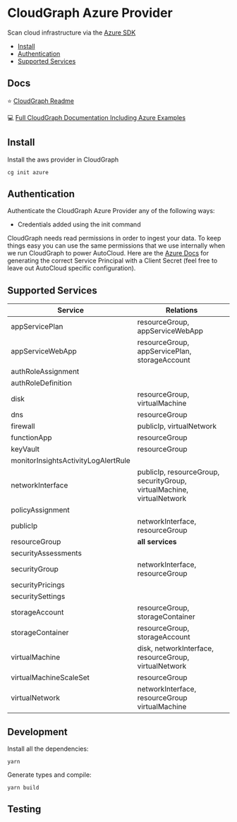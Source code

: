 # CloudGraph Azure Provider

Scan cloud infrastructure via the [Azure SDK](https://github.com/Azure/azure-sdk-for-js)

<!-- toc -->

- [Install](#install)
- [Authentication](#authentication)
- [Supported Services](#supported-services)
<!-- tocstop -->

## Docs

⭐ [CloudGraph Readme](https://github.com/cloudgraphdev/cli)

💻 [Full CloudGraph Documentation Including Azure Examples](https://docs.cloudgraph.dev)

## Install

Install the aws provider in CloudGraph

```console
cg init azure
```

## Authentication

Authenticate the CloudGraph Azure Provider any of the following ways:

- Credentials added using the init command

CloudGraph needs read permissions in order to ingest your data. To keep things easy you can use the same permissions that we use internally when we run CloudGraph to power AutoCloud. Here are the [Azure Docs](https://docs.autocloud.dev/connect-an-environment/azure) for generating the correct Service Principal with a Client Secret (feel free to leave out AutoCloud specific configuration).

## Supported Services

| Service                             | Relations                                                              |
| ----------------------------------- | ---------------------------------------------------------------------- |
| appServicePlan                      | resourceGroup, appServiceWebApp                                        |
| appServiceWebApp                    | resourceGroup, appServicePlan, storageAccount                          |
| authRoleAssignment                  |                                                                        |
| authRoleDefinition                  |                                                                        |
| disk                                | resourceGroup, virtualMachine                                          |
| dns                                 | resourceGroup                                                          |
| firewall                            | publicIp, virtualNetwork                                               |
| functionApp                         | resourceGroup                                                          |
| keyVault                            | resourceGroup                                                          |
| monitorInsightsActivityLogAlertRule |                                                                        |
| networkInterface                    | publicIp, resourceGroup, securityGroup, virtualMachine, virtualNetwork |
| policyAssignment                    |                                                                        |
| publicIp                            | networkInterface, resourceGroup                                        |
| resourceGroup                       | **all services**                                                       |
| securityAssessments                 |                                                                        |
| securityGroup                       | networkInterface, resourceGroup                                        |
| securityPricings                    |                                                                        |
| securitySettings                    |                                                                        |
| storageAccount                      | resourceGroup, storageContainer                                        |
| storageContainer                    | resourceGroup, storageAccount                                          |
| virtualMachine                      | disk, networkInterface, resourceGroup, virtualNetwork                  |
| virtualMachineScaleSet              | resourceGroup                                                          |
| virtualNetwork                      | networkInterface, resourceGroup virtualMachine                         |

## Development

Install all the dependencies:

```console
yarn
```

Generate types and compile:

```console
yarn build
```

## Testing

<!-- testing -->

<!-- testingstop -->
